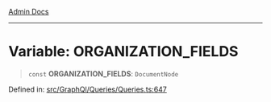[Admin Docs](/)

***

# Variable: ORGANIZATION\_FIELDS

> `const` **ORGANIZATION\_FIELDS**: `DocumentNode`

Defined in: [src/GraphQl/Queries/Queries.ts:647](https://github.com/PalisadoesFoundation/talawa-admin/blob/main/src/GraphQl/Queries/Queries.ts#L647)
